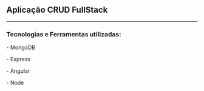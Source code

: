 ## Aplicação CRUD FullStack
<hr>
<h3>Tecnologias e Ferramentas utilizadas:</h3>

<p>- MongoDB</p>
<p>- Express</p>
<p>- Angular</p>
<p>- Node</p>
